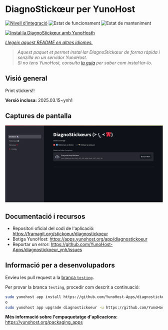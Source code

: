 <!--
N.B.: Aquest README ha estat generat automàticament per <https://github.com/YunoHost/apps/tree/master/tools/readme_generator>
NO s'ha de modificar manualment.
-->

# DiagnoStickœur per YunoHost

[![Nivell d'integració](https://apps.yunohost.org/badge/integration/diagnostickoeur)](https://ci-apps.yunohost.org/ci/apps/diagnostickoeur/)
![Estat de funcionament](https://apps.yunohost.org/badge/state/diagnostickoeur)
![Estat de manteniment](https://apps.yunohost.org/badge/maintained/diagnostickoeur)

[![Instal·la DiagnoStickœur amb YunoHosth](https://install-app.yunohost.org/install-with-yunohost.svg)](https://install-app.yunohost.org/?app=diagnostickoeur)

*[Llegeix aquest README en altres idiomes.](./ALL_README.md)*

> *Aquest paquet et permet instal·lar DiagnoStickœur de forma ràpida i senzilla en un servidor YunoHost.*  
> *Si no tens YunoHost, consulta [la guia](https://yunohost.org/install) per saber com instal·lar-lo.*

## Visió general

Print stickers!!


**Versió inclosa:** 2025.03.15~ynh1

## Captures de pantalla

![Captures de pantalla de DiagnoStickœur](./doc/screenshots/screenshot.png)

## Documentació i recursos

- Repositori oficial del codi de l'aplicació: <https://framagit.org/stickoeur/diagnostickoeur>
- Botiga YunoHost: <https://apps.yunohost.org/app/diagnostickoeur>
- Reportar un error: <https://github.com/YunoHost-Apps/diagnostickoeur_ynh/issues>

## Informació per a desenvolupadors

Envieu les pull request a la [branca `testing`](https://github.com/YunoHost-Apps/diagnostickoeur_ynh/tree/testing).

Per provar la branca `testing`, procedir com descrit a continuació:

```bash
sudo yunohost app install https://github.com/YunoHost-Apps/diagnostickoeur_ynh/tree/testing --debug
o
sudo yunohost app upgrade diagnostickoeur -u https://github.com/YunoHost-Apps/diagnostickoeur_ynh/tree/testing --debug
```

**Més informació sobre l'empaquetatge d'aplicacions:** <https://yunohost.org/packaging_apps>

